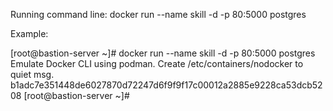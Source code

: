 Running command line:
docker run --name skill -d -p 80:5000 postgres



Example:

[root@bastion-server ~]# docker run --name skill -d -p 80:5000 postgres
Emulate Docker CLI using podman. Create /etc/containers/nodocker to quiet msg.
b1adc7e351448de6027870d72247d6f9f9f17c00012a2885e9228ca53dcb5208
[root@bastion-server ~]#
